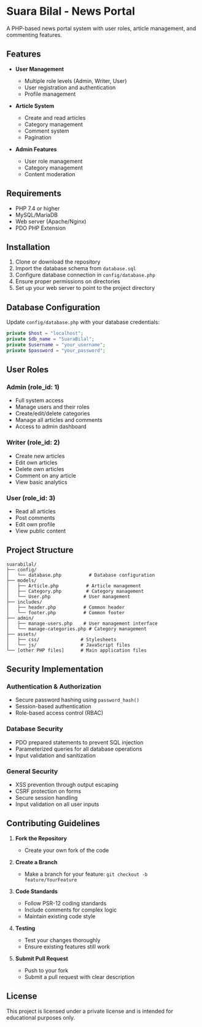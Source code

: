 # Suara Bilal - News Portal

A PHP-based news portal system with user roles, article management, and commenting features.

## Features

- **User Management**
  - Multiple role levels (Admin, Writer, User)
  - User registration and authentication
  - Profile management

- **Article System**
  - Create and read articles
  - Category management
  - Comment system
  - Pagination

- **Admin Features**
  - User role management
  - Category management
  - Content moderation

## Requirements

- PHP 7.4 or higher
- MySQL/MariaDB
- Web server (Apache/Nginx)
- PDO PHP Extension

## Installation

1. Clone or download the repository
2. Import the database schema from `database.sql`
3. Configure database connection in `config/database.php`
4. Ensure proper permissions on directories
5. Set up your web server to point to the project directory

## Database Configuration

Update `config/database.php` with your database credentials:

```php
private $host = "localhost";
private $db_name = "SuaraBilal";
private $username = "your_username";
private $password = "your_password";
```

## User Roles

### Admin (role_id: 1)
- Full system access
- Manage users and their roles
- Create/edit/delete categories
- Manage all articles and comments
- Access to admin dashboard

### Writer (role_id: 2)
- Create new articles
- Edit own articles
- Delete own articles
- Comment on any article
- View basic analytics

### User (role_id: 3)
- Read all articles
- Post comments
- Edit own profile
- View public content

## Project Structure

```
suarabilal/
├── config/
│   └── database.php          # Database configuration
├── models/
│   ├── Article.php          # Article management
│   ├── Category.php         # Category management
│   └── User.php            # User management
├── includes/
│   ├── header.php          # Common header
│   └── footer.php          # Common footer
├── admin/
│   ├── manage-users.php    # User management interface
│   └── manage-categories.php # Category management
├── assets/
│   ├── css/               # Stylesheets
│   └── js/                # JavaScript files
└── [other PHP files]      # Main application files
```

## Security Implementation

### Authentication & Authorization
- Secure password hashing using `password_hash()`
- Session-based authentication
- Role-based access control (RBAC)

### Database Security
- PDO prepared statements to prevent SQL injection
- Parameterized queries for all database operations
- Input validation and sanitization

### General Security
- XSS prevention through output escaping
- CSRF protection on forms
- Secure session handling
- Input validation on all user inputs

## Contributing Guidelines

1. **Fork the Repository**
   - Create your own fork of the code

2. **Create a Branch**
   - Make a branch for your feature: `git checkout -b feature/YourFeature`

3. **Code Standards**
   - Follow PSR-12 coding standards
   - Include comments for complex logic
   - Maintain existing code style

4. **Testing**
   - Test your changes thoroughly
   - Ensure existing features still work

5. **Submit Pull Request**
   - Push to your fork
   - Submit a pull request with clear description

## License

This project is licensed under a private license and is intended for educational purposes only.
